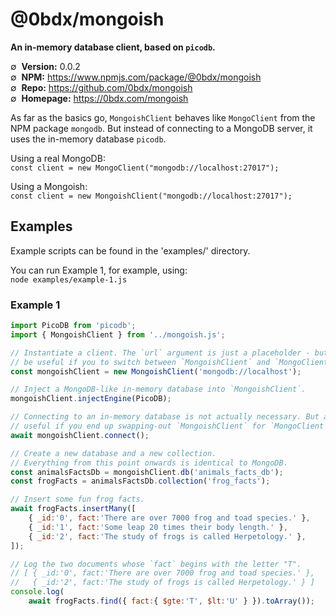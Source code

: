 # @0bdx/mongoish

__An in-memory database client, based on `picodb`.__

∅&nbsp; __Version:__ 0.0.2  
∅&nbsp; __NPM:__ <https://www.npmjs.com/package/@0bdx/mongoish>  
∅&nbsp; __Repo:__ <https://github.com/0bdx/mongoish>  
∅&nbsp; __Homepage:__ <https://0bdx.com/mongoish>

As far as the basics go, `MongoishClient` behaves like `MongoClient` from the
NPM package `mongodb`. But instead of connecting to a MongoDB server, it uses
the in-memory database `picodb`.

Using a real MongoDB:  
`const client = new MongoClient("mongodb://localhost:27017");`

Using a Mongoish:  
`const client = new MongoishClient("mongodb://localhost:27017");`

## Examples

Example scripts can be found in the 'examples/' directory.

You can run Example 1, for example, using:  
`node examples/example-1.js`

### Example 1

```js
import PicoDB from 'picodb';
import { MongoishClient } from '../mongoish.js';

// Instantiate a client. The `url` argument is just a placeholder - but may
// be useful if you to switch between `MongoishClient` and `MongoClient`.
const mongoishClient = new MongoishClient('mongodb://localhost');

// Inject a MongoDB-like in-memory database into `MongoishClient`.
mongoishClient.injectEngine(PicoDB);

// Connecting to an in-memory database is not actually necessary. But again,
// useful if you end up swapping-out `MongoishClient` for `MongoClient`.
await mongoishClient.connect();

// Create a new database and a new collection.
// Everything from this point onwards is identical to MongoDB.
const animalsFactsDb = mongoishClient.db('animals_facts_db');
const frogFacts = animalsFactsDb.collection('frog_facts');

// Insert some fun frog facts.
await frogFacts.insertMany([
    { _id:'0', fact:'There are over 7000 frog and toad species.' },
    { _id:'1', fact:'Some leap 20 times their body length.' },
    { _id:'2', fact:'The study of frogs is called Herpetology.' },
]);

// Log the two documents whose `fact` begins with the letter "T".
// [ { _id:'0', fact:'There are over 7000 frog and toad species.' },
//   { _id:'2', fact:'The study of frogs is called Herpetology.' } ]
console.log(
    await frogFacts.find({ fact:{ $gte:'T', $lt:'U' } }).toArray());

```
